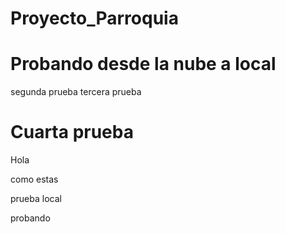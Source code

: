 # Proyecto_Parroquia
# Probando desde la nube a local
segunda prueba
tercera prueba
# Cuarta prueba

Hola

como estas

prueba local

probando





